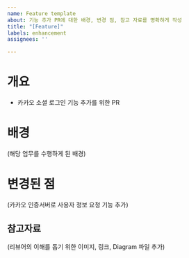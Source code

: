 ```yaml
---
name: Feature template
about: 기능 추가 PR에 대한 배경, 변경 점, 참고 자료를 명확하게 작성
title: "[Feature]"
labels: enhancement
assignees: ''

---
```


# 개요
- 카카오 소셜 로그인 기능 추가를 위한 PR

# 배경
(해당 업무를 수행하게 된 배경)

# 변경된 점
(카카오 인증서버로 사용자 정보 요청 기능 추가)

## 참고자료
(리뷰어의 이해를 돕기 위한 이미지, 링크, Diagram 파일 추가)
